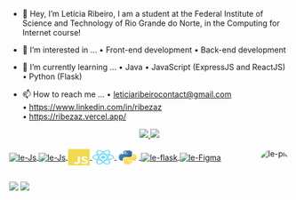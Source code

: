 - 👋 Hey, I’m Letícia Ribeiro, 
     I am a student at the Federal Institute of Science and Technology of Rio Grande do Norte, in the Computing for Internet course!
- 👀 I’m interested in ...
    • Front-end development
    • Back-end development
- 🌱 I’m currently learning ...
    • Java
    • JavaScript (ExpressJS and ReactJS)
    • Python (Flask) 
    
- 📫 How to reach me ...
    • leticiaribeirocontact@gmail.com <br>
    • https://www.linkedin.com/in/ribezaz <br>
    • https://ribezaz.vercel.app/ <br>

    
<div align="center">
  <a href="https://github.com/leticiaribeiro16">
  <img height="180em" src="https://github-readme-stats.vercel.app/api?username=leticiaribeiro16&show_icons=true&theme=dracula&include_all_commits=true&count_private=true"/>
  <img height="180em" src="https://github-readme-stats.vercel.app/api/top-langs/?username=leticiaribeiro16&layout=compact&langs_count=7&theme=dracula"/>
</div>
<div style="display: inline_block"><br>
  <img align="center" alt="le-Js" height="30" width="40" src="https://cdn.jsdelivr.net/gh/devicons/devicon/icons/nodejs/nodejs-original-wordmark.svg">
  <img align="center" alt="le-Js" height="30" width="40" src="https://cdn.jsdelivr.net/gh/devicons/devicon/icons/java/java-original-wordmark.svg">
  <img align="center" alt="le-Js" height="30" width="40" src="https://raw.githubusercontent.com/devicons/devicon/master/icons/javascript/javascript-plain.svg">
  <img align="center" alt="le-React" height="30" width="40" src="https://raw.githubusercontent.com/devicons/devicon/master/icons/react/react-original.svg">
  <img align="center" alt="le-Python" height="30" width="40" src="https://raw.githubusercontent.com/devicons/devicon/master/icons/python/python-original.svg">
  <img align="center" alt="le-flask" height="30" width="40" src="https://cdn.jsdelivr.net/gh/devicons/devicon/icons/flask/flask-original.svg">
  <img align="center" alt="le-Figma" height="30" width="40" src="https://cdn.jsdelivr.net/gh/devicons/devicon/icons/figma/figma-original.svg"/>                   
  <img align="right" alt="le-pic" height="150" style="border-radius:50px;" src="https://media.discordapp.net/attachments/965580923099807758/979830276945498142/download20220504232704.png">
</div>
     
##
     
<div> 
  <a href = "mailto:leticiaribeirocontact@gmail.com"><img src="https://img.shields.io/badge/-Gmail-%23333?style=for-the-badge&logo=gmail&logoColor=white" target="_blank"></a>
  <a href="https://www.linkedin.com/in/maria-l-18a856211/" target="_blank"><img src="https://img.shields.io/badge/-LinkedIn-%230077B5?style=for-the-badge&logo=linkedin&logoColor=white" target="_blank"></a>  
</div>
